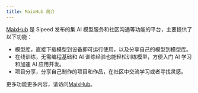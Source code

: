 ```yaml
---
title: MaixHub 简介
---
```


[MaixHub](https://maixhub.com) 是 Sipeed 发布的集 AI 模型服务和社区沟通等功能的平台，主要提供了以下功能：
* 模型库，直接下载模型到设备即可运行使用，以及分享自己的模型到模型库。
* 在线训练，无需编程基础和 AI 训练经验也能轻松训练模型，方便入门 AI 学习和加速 AI 应用开发。
* 项目分享，分享自己制作的项目和作品，在社区中交流学习或者寻找灵感。

更多功能更多内容，请访问[MaixHub](https://maixhub.com)。



